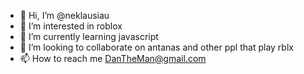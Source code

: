 - 👋 Hi, I’m @neklausiau
- 👀 I’m interested in roblox
- 🌱 I’m currently learning javascript
- 💞️ I’m looking to collaborate on antanas and other ppl that play rblx
- 📫 How to reach me DanTheMan@gmail.com

<!---
neklausiau/neklausiau is a ✨ special ✨ repository because its `README.md` (this file) appears on your GitHub profile.
You can click the Preview link to take a look at your changes.
--->
